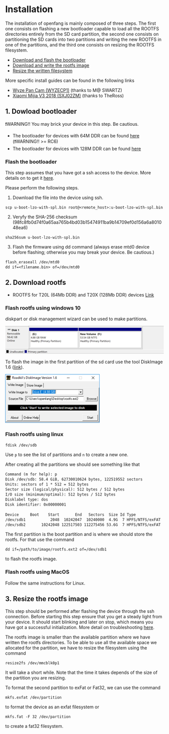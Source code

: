 # Installation



The installation of openfang is mainly composed of three steps. The first one consists on flashing a new bootloader capable to load all the ROOTFS directories entirely from the SD card partition, the second one consists on partitioning the SD cards into two partitions and writing the new ROOTFS in one of the partitions, and the third one consists on resizing the ROOTFS filesystem.

- [Download and flash the bootloader](#dowload-bootloader)
- [Download and write the rootfs image](#download-rootfs)
- [Resize the written filesystem](#resize-the-rootfs-image)

More specific install guides can be found in the following links
- [Wyze Pan Cam (WYZECP1)](/doc/WYZECP1/wyzecp1_instructions.md) (thanks to M@ SWARTZ)
- [Xiaomi Mijia V3 2018 (SXJ02ZM)](/doc/SXJ02ZM/SXJ02ZM_instructions.md) (thanks to TheRoss)

## 1. Dowload bootloader

:heavy_exclamation_mark:WARNING!! You may brick your device in this step. Be cautious.

- The bootloader for devices with 64M DDR can be found [here](https://github.com/anmaped/openfang/releases) (:heavy_exclamation_mark:WARNING!! >= RC6)
- The bootloader for devices with 128M DDR can be found [here](https://github.com/anmaped/openfang/releases)

### Flash the bootloader

This step assumes that you have got a ssh access to the device. More details on to get it [here](troubleshooting.md).

Please perform the following steps.
1) Download the file into the device using ssh.
```
scp u-boot-lzo-with-spl.bin root@<remote_host>:u-boot-lzo-with-spl.bin
```

2) Veryfy the SHA-256 checksum (98fc8fb0d74f0a65aa765b4bd03b15474911ba9b14709ef0d156a6a801048ea6)
```
sha256sum u-boot-lzo-with-spl.bin
```

3) Flash the firmware using dd command (always erase mtd0 device before flashing; otherwise you may break your device. Be cautious.)
```
flash_eraseall /dev/mtd0
dd if=<filename.bin> of=/dev/mtd0
```

## 2. Download rootfs

- ROOTFS for T20L (64Mb DDR) and T20X (128Mb DDR) devices [Link](https://github.com/anmaped/openfang/releases)

### Flash rootfs using windows 10

diskpart or disk management wizard can be used to make partitions.

<img src="/doc/img/use_diskpart.png" width="600">

To flash the image in the first partition of the sd card use the tool DiskImage 1.6 ([link](http://www.roadkil.net/program.php/P12/Disk%20Image)).

<img src="/doc/img/towrite.png" width="300">


### Flash rootfs using linux

```
fdisk /dev/sdb
```
Use `p` to see the list of partitions and `n` to create a new one.

After creating all the partitions we should see something like that

```
Command (m for help): p
Disk /dev/sdb: 58.4 GiB, 62730010624 bytes, 122519552 sectors
Units: sectors of 1 * 512 = 512 bytes
Sector size (logical/physical): 512 bytes / 512 bytes
I/O size (minimum/optimal): 512 bytes / 512 bytes
Disklabel type: dos
Disk identifier: 0x00000001

Device     Boot    Start       End   Sectors  Size Id Type
/dev/sdb1           2048  10242047  10240000  4.9G  7 HPFS/NTFS/exFAT
/dev/sdb2       10242048 122517503 112275456 53.6G  7 HPFS/NTFS/exFAT
```

The first partition is the boot partition and is where we should store the rootfs. For that use the command

```
dd if=/path/to/image/rootfs.ext2 of=/dev/sdb1
```
to flash the rootfs image.

### Flash rootfs using MacOS

Follow the same instructions for Linux.

## 3. Resize the rootfs image

This step should be performed after flashing the device through the ssh connection. Before starting this step ensure that you get a steady light from your device. It should start blinking and later on stop, which means you have got a successful initialization. More detail on troubleshooting [here](troubleshooting.md).

The rootfs image is smaller than the available partition where we have written the rootfs directories. To be able to use all the available space we allocated for the partition, we have to resize the filesystem using the command
```
resize2fs /dev/mmcblk0p1
```
It will take a short while. Note that the time it takes depends of the size of the partition you are resizing.

To format the second partition to exFat or Fat32, we can use the command

```
mkfs.exfat /dev/partition
```
to format the device as an exfat filesystem or
```
mkfs.fat -F 32 /dev/partition
```
to create a fat32 filesystem.
